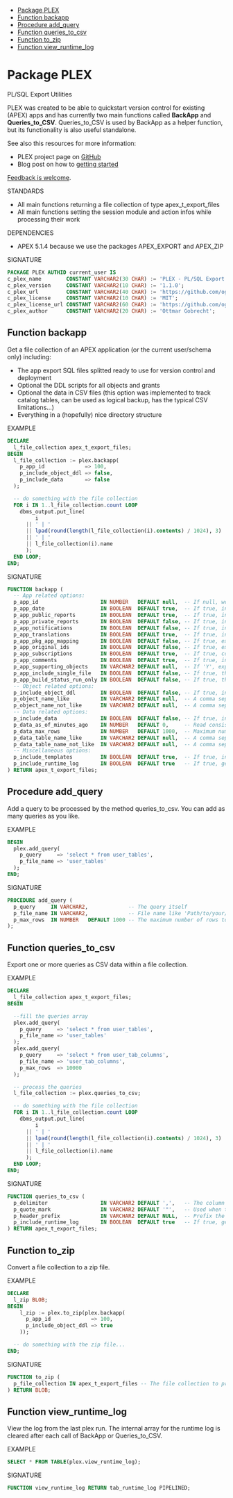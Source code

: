 
- [Package PLEX](#plex)
- [Function backapp](#backapp)
- [Procedure add_query](#add_query)
- [Function queries_to_csv](#queries_to_csv)
- [Function to_zip](#to_zip)
- [Function view_runtime_log](#view_runtime_log)


<h1><a id="plex"></a>Package PLEX</h1>
<!--===============================-->

PL/SQL Export Utilities

PLEX was created to be able to quickstart version control for existing (APEX) apps and has currently two main functions called __BackApp__ and __Queries_to_CSV__. Queries_to_CSV is used by BackApp as a helper function, but its functionality is also useful standalone. 

See also this resources for more information:

- PLEX project page on [GitHub](https://github.com/ogobrecht/plex)
- Blog post on how to [getting started](https://ogobrecht.github.io/posts/2018-08-26-plex-plsql-export-utilities)

[Feedback is welcome](https://github.com/ogobrecht/plex/issues/new).


STANDARDS

- All main functions returning a file collection of type apex_t_export_files
- All main functions setting the session module and action infos while processing their work


DEPENDENCIES

- APEX 5.1.4 because we use the packages APEX_EXPORT and APEX_ZIP

SIGNATURE

```sql
PACKAGE PLEX AUTHID current_user IS
c_plex_name        CONSTANT VARCHAR2(30 CHAR) := 'PLEX - PL/SQL Export Utilities';
c_plex_version     CONSTANT VARCHAR2(10 CHAR) := '1.1.0';
c_plex_url         CONSTANT VARCHAR2(40 CHAR) := 'https://github.com/ogobrecht/plex';
c_plex_license     CONSTANT VARCHAR2(10 CHAR) := 'MIT';
c_plex_license_url CONSTANT VARCHAR2(60 CHAR) := 'https://github.com/ogobrecht/plex/blob/master/LICENSE.txt';
c_plex_author      CONSTANT VARCHAR2(20 CHAR) := 'Ottmar Gobrecht';
```


<h2><a id="backapp"></a>Function backapp</h2>
<!------------------------------------------>

Get a file collection of an APEX application (or the current user/schema only) including:

- The app export SQL files splitted ready to use for version control and deployment
- Optional the DDL scripts for all objects and grants
- Optional the data in CSV files (this option was implemented to track catalog tables, can be used as logical backup, has the typical CSV limitations...)
- Everything in a (hopefully) nice directory structure

EXAMPLE

```sql
DECLARE
  l_file_collection apex_t_export_files;
BEGIN
  l_file_collection := plex.backapp(
    p_app_id             => 100,
    p_include_object_ddl => false,
    p_include_data       => false
  );

  -- do something with the file collection
  FOR i IN 1..l_file_collection.count LOOP
    dbms_output.put_line(
         i 
      || ' | ' 
      || lpad(round(length(l_file_collection(i).contents) / 1024), 3) || ' kB' 
      || ' | '
      || l_file_collection(i).name 
      );
  END LOOP;
END;
```

SIGNATURE

```sql
FUNCTION backapp (
  -- App related options:
  p_app_id                    IN NUMBER   DEFAULT null,  -- If null, we simply skip the APEX app export.
  p_app_date                  IN BOOLEAN  DEFAULT true,  -- If true, include export date and time in the result.
  p_app_public_reports        IN BOOLEAN  DEFAULT true,  -- If true, include public reports that a user saved.
  p_app_private_reports       IN BOOLEAN  DEFAULT false, -- If true, include private reports that a user saved.
  p_app_notifications         IN BOOLEAN  DEFAULT false, -- If true, include report notifications.
  p_app_translations          IN BOOLEAN  DEFAULT true,  -- If true, include application translation mappings and all text from the translation repository.
  p_app_pkg_app_mapping       IN BOOLEAN  DEFAULT false, -- If true, export installed packaged applications with references to the packaged application definition. If FALSE, export them as normal applications.
  p_app_original_ids          IN BOOLEAN  DEFAULT false, -- If true, export with the IDs as they were when the application was imported.
  p_app_subscriptions         IN BOOLEAN  DEFAULT true,  -- If true, components contain subscription references.
  p_app_comments              IN BOOLEAN  DEFAULT true,  -- If true, include developer comments.
  p_app_supporting_objects    IN VARCHAR2 DEFAULT null,  -- If 'Y', export supporting objects. If 'I', automatically install on import. If 'N', do not export supporting objects. If null, the application's include in export deployment value is used.
  p_app_include_single_file   IN BOOLEAN  DEFAULT false, -- If true, the single sql install file is also included beside the splitted files.
  p_app_build_status_run_only IN BOOLEAN  DEFAULT false, -- If true, the build status of the app will be overwritten to RUN_ONLY.
  -- Object related options:
  p_include_object_ddl        IN BOOLEAN  DEFAULT false, -- If true, include DDL of current user/schema and all its objects.
  p_object_name_like          IN VARCHAR2 DEFAULT null,  -- A comma separated list of like expressions to filter the objects - example: `EMP%,DEPT%` will be translated to: `where ... and (object_name like 'EMP%' or object_name like 'DEPT%')`.
  p_object_name_not_like      IN VARCHAR2 DEFAULT null,  -- A comma separated list of not like expressions to filter the objects - example: `EMP%,DEPT%` will be translated to: `where ... and (object_name not like 'EMP%' and object_name not like 'DEPT%')`.
  -- Data related options:
  p_include_data              IN BOOLEAN  DEFAULT false, -- If true, include CSV data of each table.
  p_data_as_of_minutes_ago    IN NUMBER   DEFAULT 0,     -- Read consistent data with the resulting timestamp(SCN).
  p_data_max_rows             IN NUMBER   DEFAULT 1000,  -- Maximum number of rows per table.
  p_data_table_name_like      IN VARCHAR2 DEFAULT null,  -- A comma separated list of like expressions to filter the tables - example: `EMP%,DEPT%` will be translated to: `where ... and (table_name like 'EMP%' or table_name like 'DEPT%')`.
  p_data_table_name_not_like  IN VARCHAR2 DEFAULT null,  -- A comma separated list of not like expressions to filter the tables - example: `EMP%,DEPT%` will be translated to: `where ... and (table_name not like 'EMP%' and table_name not like 'DEPT%')`.
  -- Miscellaneous options:
  p_include_templates         IN BOOLEAN  DEFAULT true,  -- If true, include templates for README.md, export and install scripts.
  p_include_runtime_log       IN BOOLEAN  DEFAULT true   -- If true, generate file plex_backapp_log.md with runtime statistics.
) RETURN apex_t_export_files;
```


<h2><a id="add_query"></a>Procedure add_query</h2>
<!----------------------------------------------->

Add a query to be processed by the method queries_to_csv. You can add as many queries as you like.

EXAMPLE

```sql
BEGIN
  plex.add_query(
    p_query     => 'select * from user_tables',
    p_file_name => 'user_tables'
  );
END;
```

SIGNATURE

```sql
PROCEDURE add_query (
  p_query     IN VARCHAR2,             -- The query itself
  p_file_name IN VARCHAR2,             -- File name like 'Path/to/your/file-name-without-extension'.
  p_max_rows  IN NUMBER   DEFAULT 1000 -- The maximum number of rows to be included in your file.
);
```


<h2><a id="queries_to_csv"></a>Function queries_to_csv</h2>
<!-------------------------------------------------------->

Export one or more queries as CSV data within a file collection.

EXAMPLE

```sql
DECLARE
  l_file_collection apex_t_export_files;
BEGIN

  --fill the queries array
  plex.add_query(
    p_query     => 'select * from user_tables',
    p_file_name => 'user_tables'
  );
  plex.add_query(
    p_query     => 'select * from user_tab_columns',
    p_file_name => 'user_tab_columns',
    p_max_rows  => 10000
  );

  -- process the queries
  l_file_collection := plex.queries_to_csv;

  -- do something with the file collection
  FOR i IN 1..l_file_collection.count LOOP
    dbms_output.put_line(
         i 
      || ' | ' 
      || lpad(round(length(l_file_collection(i).contents) / 1024), 3) || ' kB' 
      || ' | '
      || l_file_collection(i).name 
      );
  END LOOP;
END;
```

SIGNATURE

```sql
FUNCTION queries_to_csv (
  p_delimiter                 IN VARCHAR2 DEFAULT ',',   -- The column delimiter.
  p_quote_mark                IN VARCHAR2 DEFAULT '"',   -- Used when the data contains the delimiter character.
  p_header_prefix             IN VARCHAR2 DEFAULT NULL,  -- Prefix the header line with this text.
  p_include_runtime_log       IN BOOLEAN  DEFAULT true   -- If true, generate file plex_queries_to_csv_log.md with runtime statistics.
) RETURN apex_t_export_files;
```


<h2><a id="to_zip"></a>Function to_zip</h2>
<!---------------------------------------->

Convert a file collection to a zip file.

EXAMPLE

```sql
DECLARE
  l_zip BLOB;
BEGIN
    l_zip := plex.to_zip(plex.backapp(
      p_app_id             => 100,
      p_include_object_ddl => true
    ));

  -- do something with the zip file...
END;
```

SIGNATURE

```sql
FUNCTION to_zip (
  p_file_collection IN apex_t_export_files -- The file collection to process with APEX_ZIP.
) RETURN BLOB;
```


<h2><a id="view_runtime_log"></a>Function view_runtime_log</h2>
<!------------------------------------------------------------>

View the log from the last plex run. The internal array for the runtime log is cleared after each call of  BackApp or Queries_to_CSV.

EXAMPLE

```sql
SELECT * FROM TABLE(plex.view_runtime_log);
```

SIGNATURE

```sql
FUNCTION view_runtime_log RETURN tab_runtime_log PIPELINED;
```


